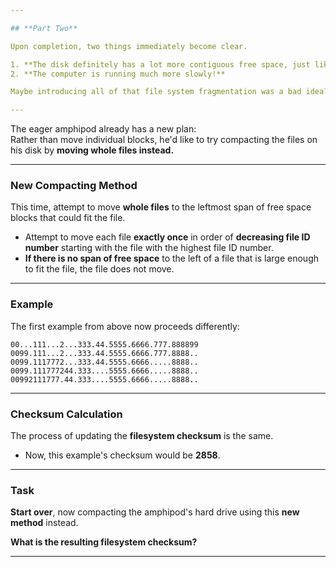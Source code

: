 ```yaml
---

## **Part Two**

Upon completion, two things immediately become clear.  

1. **The disk definitely has a lot more contiguous free space, just like the amphipod hoped.**  
2. **The computer is running much more slowly!**  

Maybe introducing all of that file system fragmentation was a bad idea?

---
```


The eager amphipod already has a new plan:  
Rather than move individual blocks, he'd like to try compacting the files on his disk by **moving whole files instead.**

---

### **New Compacting Method**

This time, attempt to move **whole files** to the leftmost span of free space blocks that could fit the file.  

- Attempt to move each file **exactly once** in order of **decreasing file ID number** starting with the file with the highest file ID number.  
- **If there is no span of free space** to the left of a file that is large enough to fit the file, the file does not move.  

---

### **Example**

The first example from above now proceeds differently:  

```
00...111...2...333.44.5555.6666.777.888899
0099.111...2...333.44.5555.6666.777.8888..
0099.1117772...333.44.5555.6666.....8888..
0099.111777244.333....5555.6666.....8888..
00992111777.44.333....5555.6666.....8888..
```

---

### **Checksum Calculation**

The process of updating the **filesystem checksum** is the same.  

- Now, this example's checksum would be **2858**.

---

### **Task**

**Start over**, now compacting the amphipod's hard drive using this **new method** instead.  

**What is the resulting filesystem checksum?**

---